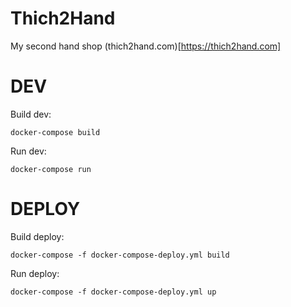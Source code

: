 # Thich2Hand

My second hand shop
(thich2hand.com)[https://thich2hand.com]

DEV
============================

Build dev:
```shell
docker-compose build
```
Run dev:
```shell
docker-compose run
```

DEPLOY
============================

Build deploy:
```shell
docker-compose -f docker-compose-deploy.yml build
```
Run deploy:
```shell
docker-compose -f docker-compose-deploy.yml up
```

